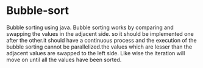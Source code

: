# Bubble-sort
Bubble sorting using java. Bubble sorting works by comparing and swapping the values in the adjacent side. so it should be implemented one after the other.it should have a continuous process and the execution of the bubble sorting cannot be parallelized.the values which are lesser than the adjacent values are swapped to the left side. Like wise the iteration will move on until all the values have been sorted.
